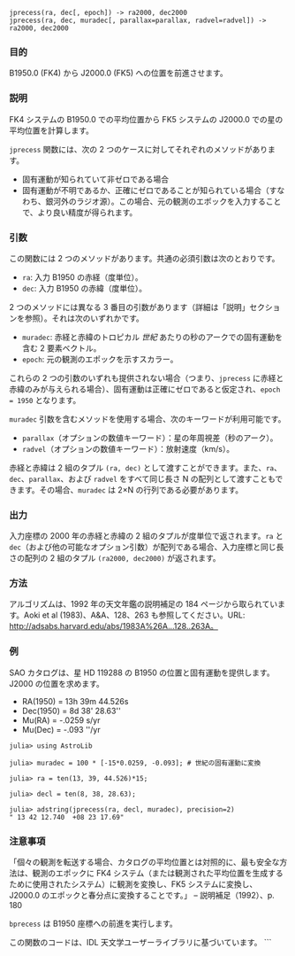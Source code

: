 ```
jprecess(ra, dec[, epoch]) -> ra2000, dec2000
jprecess(ra, dec, muradec[, parallax=parallax, radvel=radvel]) -> ra2000, dec2000
```

### 目的

B1950.0 (FK4) から J2000.0 (FK5) への位置を前進させます。

### 説明

FK4 システムの B1950.0 での平均位置から FK5 システムの J2000.0 での星の平均位置を計算します。

`jprecess` 関数には、次の 2 つのケースに対してそれぞれのメソッドがあります。

  * 固有運動が知られていて非ゼロである場合
  * 固有運動が不明であるか、正確にゼロであることが知られている場合（すなわち、銀河外のラジオ源）。この場合、元の観測のエポックを入力することで、より良い精度が得られます。

### 引数

この関数には 2 つのメソッドがあります。共通の必須引数は次のとおりです。

  * `ra`: 入力 B1950 の赤経（度単位）。
  * `dec`: 入力 B1950 の赤緯（度単位）。

2 つのメソッドには異なる 3 番目の引数があります（詳細は「説明」セクションを参照）。それは次のいずれかです。

  * `muradec`: 赤経と赤緯のトロピカル *世紀* あたりの秒のアークでの固有運動を含む 2 要素ベクトル。
  * `epoch`: 元の観測のエポックを示すスカラー。

これらの 2 つの引数のいずれも提供されない場合（つまり、`jprecess` に赤経と赤緯のみが与えられる場合）、固有運動は正確にゼロであると仮定され、`epoch = 1950` となります。

`muradec` 引数を含むメソッドを使用する場合、次のキーワードが利用可能です。

  * `parallax`（オプションの数値キーワード）：星の年周視差（秒のアーク）。
  * `radvel`（オプションの数値キーワード）：放射速度（km/s）。

赤経と赤緯は 2 組のタプル `(ra, dec)` として渡すことができます。また、`ra`、`dec`、`parallax`、および `radvel` をすべて同じ長さ N の配列として渡すこともできます。その場合、`muradec` は 2×N の行列である必要があります。

### 出力

入力座標の 2000 年の赤経と赤緯の 2 組のタプルが度単位で返されます。`ra` と `dec`（および他の可能なオプション引数）が配列である場合、入力座標と同じ長さの配列の 2 組のタプル `(ra2000, dec2000)` が返されます。

### 方法

アルゴリズムは、1992 年の天文年鑑の説明補足の 184 ページから取られています。Aoki et al (1983)、A&A、128、263 も参照してください。URL: http://adsabs.harvard.edu/abs/1983A%26A...128..263A。

### 例

SAO カタログは、星 HD 119288 の B1950 の位置と固有運動を提供します。J2000 の位置を求めます。

  * RA(1950) = 13h 39m 44.526s
  * Dec(1950) = 8d 38' 28.63''
  * Mu(RA) = -.0259 s/yr
  * Mu(Dec) = -.093 ''/yr

```jldoctest
julia> using AstroLib

julia> muradec = 100 * [-15*0.0259, -0.093]; # 世紀の固有運動に変換

julia> ra = ten(13, 39, 44.526)*15;

julia> decl = ten(8, 38, 28.63);

julia> adstring(jprecess(ra, decl, muradec), precision=2)
" 13 42 12.740  +08 23 17.69"
```

### 注意事項

「個々の観測を転送する場合、カタログの平均位置とは対照的に、最も安全な方法は、観測のエポックに FK4 システム（または観測された平均位置を生成するために使用されたシステム）に観測を変換し、FK5 システムに変換し、J2000.0 のエポックと春分点に変換することです。」 – 説明補足（1992）、p. 180

`bprecess` は B1950 座標への前進を実行します。

この関数のコードは、IDL 天文学ユーザーライブラリに基づいています。 ```
